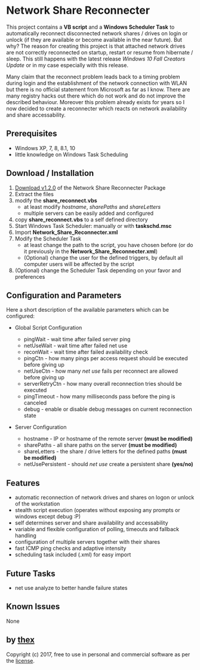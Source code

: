 # Network Share Reconnecter
This project contains a **VB script** and a **Windows Scheduler Task** to automatically reconnect disconnected network shares / drives on login or unlock (if they are available or become available in the near future). But why? The reason for creating this project is that attached network drives are not correctly reconnected on startup, restart or resume from hibernate / sleep. This still happens with the latest release *Windows 10 Fall Creators Update* or in my case especially with this release.

Many claim that the reconnect problem leads back to a timing problem during login and the establishment of the network connection with WLAN but there is no official statement from Microsoft as far as I know. There are many registry hacks out there which do not work and do not improve the described behaviour. Moreover this problem already exists for years so I now decided to create a reconnecter which reacts on network availability and share accessability.

## Prerequisites
* Windows XP, 7, 8, 8.1, 10
* little knowledge on Windows Task Scheduling

## Download / Installation
1. [Download v1.2.0](https://github.com/thexmanxyz/network-share-reconnecter/releases/download/v1.2.0/nsr.v1.2.0.zip) of the Network Share Reconnecter Package
2. Extract the files
3. modify the **share_reconnect.vbs**
   * at least modify *hostname*, *sharePaths* and *shareLetters*
   * multiple servers can be easily added and configured
4. copy **share_reconnect.vbs** to a self defined directory
5. Start Windows Task Scheduler: manually or with **taskschd.msc**
6. Import **Network_Share_Reconnecter.xml**
7. Modify the Scheduler Task
   * at least change the path to the script, you have chosen before (or do it previously in the **Network_Share_Reconnecter.xml**)
   * (Optional) change the user for the defined triggers, by default all computer users will be affected by the script
8. (Optional) change the Scheduler Task depending on your favor and preferences

## Configuration and Parameters
Here a short description of the available parameters which can be configured:

* Global Script Configuration
  * pingWait - wait time after failed server ping
  * netUseWait - wait time after failed net use
  * reconWait - wait time after failed availability check
  * pingCtn - how many pings per access request should be executed before giving up
  * netUseCtn - how many *net use* fails per reconnect are allowed before giving up
  * serverRetryCtn - how many overall reconnection tries should be executed
  * pingTimeout - how many milliseconds pass before the ping is canceled
  * debug - enable or disable debug messages on current reconnection state

* Server Configuration
  * hostname - IP or hostname of the remote server **(must be modified)**
  * sharePaths - all share paths on the server **(must be modified)**
  * shareLetters - the share / drive letters for the defined paths **(must be modified)**
  * netUsePersistent - should *net use* create a persistent share **(yes/no)**

## Features
* automatic reconnection of network drives and shares on logon or unlock of the workstation
* stealth script execution (operates without exposing any prompts or windows except debug :P)
* self determines server and share availability and accessability 
* variable and flexible configuration of polling, timeouts and fallback handling
* configuration of multiple servers together with their shares
* fast ICMP ping checks and adaptive intensity
* scheduling task included (.xml) for easy import

## Future Tasks
* net use analyze to better handle failure states

## Known Issues
None

## by [thex](https://github.com/thexmanxyz)
Copyright (c) 2017, free to use in personal and commercial software as per the [license](/LICENSE.md).
